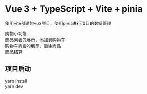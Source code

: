 # Vue 3 + TypeScript + Vite + pinia

使用vite创建的vu3项目，使用pinia进行项目的数据管理

购物小功能 <br>
商品列表的展示，添加到购物车<br>
购物车商品的展示，删除商品<br>
商品结算

## 项目启动

yarn install <br>
yarn dev

